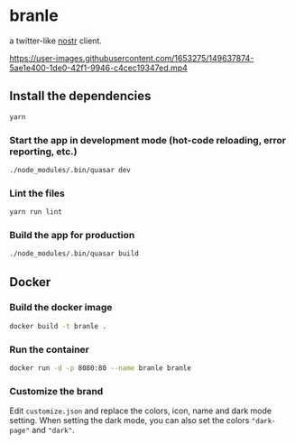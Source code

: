 # branle

a twitter-like [nostr](https://github.com/fiatjaf/nostr) client.

https://user-images.githubusercontent.com/1653275/149637874-5ae1e400-1de0-42f1-9946-c4cec19347ed.mp4

## Install the dependencies
```bash
yarn
```

### Start the app in development mode (hot-code reloading, error reporting, etc.)
```bash
./node_modules/.bin/quasar dev
```

### Lint the files
```bash
yarn run lint
```

### Build the app for production
```bash
./node_modules/.bin/quasar build
```

## Docker

### Build the docker image
```bash
docker build -t branle .
```

### Run the container
```bash
docker run -d -p 8080:80 --name branle branle
```

### Customize the brand
Edit `customize.json` and replace the colors, icon, name and dark mode setting.
When setting the dark mode, you can also set the colors `"dark-page"` and `"dark"`.
